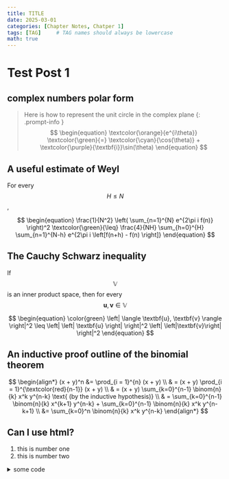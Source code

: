 ```yaml
---
title: TITLE
date: 2025-03-01
categories: [Chapter Notes, Chatper 1]
tags: [TAG]     # TAG names should always be lowercase
math: true
---
```


# Test Post 1

## complex numbers polar form
> Here is how to represent the unit circle in the complex plane
{: .prompt-info }
$$
\begin{equation} 
\textcolor{\orange}{e^{i\theta}} \textcolor{\green}{=} \textcolor{\cyan}{\cos(\theta)} + \textcolor{\purple}{\textbf{i}}\sin(\theta)
\end{equation}
$$

## A useful estimate of Weyl

For every $$H \leq N$$, 

$$
\begin{equation} 
\frac{1}{N^2} \left( \sum_{n=1}^{N} e^{2\pi i f(n)} \right)^2 \textcolor{\green}{\leq} \frac{4}{NH} \sum_{h=0}^{H} \sum_{n=1}^{N-h} e^{2\pi i \left[f(n+h) - f(n) \right]}
\end{equation}
$$

## The Cauchy Schwarz inequality

If $$ \mathbb{V}$$ is an inner product space, then for every $$ \textbf{u},\textbf{v} \in \mathbb{V} $$

$$
\begin{equation}
\color{green}
\left| \langle \textbf{u}, \textbf{v} \rangle \right|^2 \leq \left| \left| \textbf{u} \right| \right|^2 \left| \left|\textbf{v}\right| \right|^2
\end{equation}
$$

## An inductive proof outline of the binomial theorem

$$
\begin{align*}
(x + y)^n &= \prod_{i = 1}^{n} (x + y) \\
& = (x + y) \prod_{i = 1}^{\textcolor{red}{n-1}} (x + y) \\
& = (x + y) \sum_{k=0}^{n-1} \binom{n}{k} x^k y^{n-k} \text{ (by the inductive hypothesis)} \\
& = \sum_{k=0}^{n-1} \binom{n}{k} x^{k+1} y^{n-k}  + \sum_{k=0}^{n-1} \binom{n}{k} x^k y^{n-k+1} \\
&= \sum_{k=0}^n \binom{n}{k} x^k y^{n-k}
\end{align*}
$$

## Can I use html?

<ol>
<li> this is number one </li>
<li> this is number two </li>
</ol>


<details>

<summary> some code </summary>

<iframe
  src="https://rmfulton.github.io/interactiveCodeExamples/repl/index.html?kernel=python&theme=JupyterLab Dark"
  width="100%"
  height=400
></iframe>

<iframe
  src="https://rmfulton.github.io/interactiveCodeExamples/notebooks/index.html?path=interactive_examplex.ipynb&theme=JupyterLab Dark"
  width="100%"
  height=800
></iframe>

</details>
